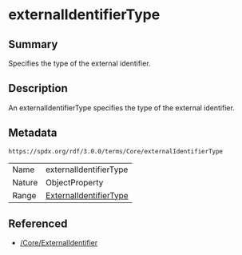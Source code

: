 <!-- Automatically generated by spec-parser v2.1.0 on 2024-06-17T15:44:58.460830+00:00 -->
<!-- SPDX-License-Identifier: Community-Spec-1.0 -->

# externalIdentifierType

## Summary

Specifies the type of the external identifier.


## Description

An externalIdentifierType specifies the type of the external identifier.


## Metadata

`https://spdx.org/rdf/3.0.0/terms/Core/externalIdentifierType`


| | |
|---|---|
| Name | externalIdentifierType |
| Nature | ObjectProperty |
| Range | [ExternalIdentifierType](../Vocabularies/ExternalIdentifierType.md) |




## Referenced

- [/Core/ExternalIdentifier](../../Core/Classes/ExternalIdentifier.md)

